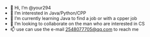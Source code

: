 - 👋 Hi, I’m @your294
- 👀 I’m interested in Java/Python/CPP
- 🌱 I’m currently learning Java to find a job or with a cpper job
- 💞️ I’m looking to collaborate on the man who are interested in CS
- 📫 use can use the e-mail 2548077705@qq.com to reach me

<!---
your294/your294 is a ✨ special ✨ repository because its `README.md` (this file) appears on your GitHub profile.
You can click the Preview link to take a look at your changes.
--->
